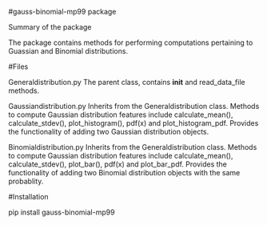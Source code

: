 #gauss-binomial-mp99 package

Summary of the package

The package contains methods for performing computations pertaining to Guassian and Binomial distributions.

#Files

Generaldistribution.py
The parent class, contains __init__ and read_data_file methods.

Gaussiandistribution.py
Inherits from the Generaldistribution class. Methods to compute Gaussian distribution features include calculate_mean(), calculate_stdev(), plot_histogram(), pdf(x) and plot_histogram_pdf.
Provides the functionality of adding two Gaussian distribution objects.

Binomialdistribution.py
Inherits from the Generaldistribution class. Methods to compute Gaussian distribution features include calculate_mean(), calculate_stdev(), plot_bar(), pdf(x) and plot_bar_pdf.
Provides the functionality of adding two Binomial distribution objects with the same probablity.



#Installation

pip install gauss-binomial-mp99